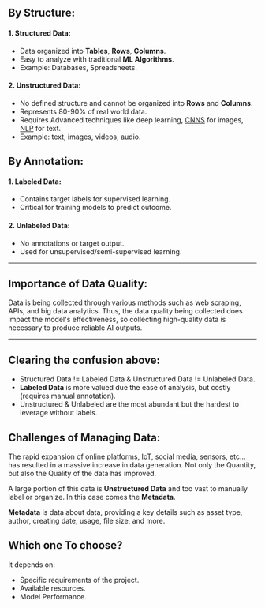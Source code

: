 ## By Structure:

#### 1. Structured Data:

- Data organized into **Tables**, **Rows**, **Columns**.
- Easy to analyze with traditional **ML Algorithms**.
- Example: Databases, Spreadsheets.

#### 2. Unstructured Data:

- No defined structure and cannot be organized into **Rows** and **Columns**.
- Represents 80-90% of real world data.
- Requires Advanced techniques like deep learning, [CNNS](https://en.wikipedia.org/wiki/Convolutional_neural_network) for images, [NLP](https://en.wikipedia.org/wiki/Natural_language_processing) for text.
- Example: text, images, videos, audio.

## By Annotation:

#### 1. Labeled Data:

- Contains target labels for supervised learning.
- Critical for training models to predict outcome.

#### 2. Unlabeled Data:

- No annotations or target output.
- Used for unsupervised/semi-supervised learning.

---

## Importance of Data Quality:

Data is being collected through various methods such as web scraping, APIs, and big data analytics. Thus, the data quality being collected does impact the model's effectiveness, so collecting high-quality data is necessary to produce reliable AI outputs.

---

## Clearing the confusion above:

- Structured Data != Labeled Data & Unstructured Data != Unlabeled Data.
- **Labeled Data** is more valued due the ease of analysis, but costly (requires manual annotation).
- Unstructured & Unlabeled are the most abundant but the hardest to leverage without labels.

## Challenges of Managing Data:

The rapid expansion of online platforms, [IoT](https://en.wikipedia.org/wiki/Internet_of_things), social media, sensors, etc... has resulted in a massive increase in data generation. Not only the Quantity, but also the Quality of the data has improved.

A large portion of this data is **Unstructured Data** and too vast to manually label or organize. In this case comes the **Metadata**.

**Metadata** is data about data, providing a key details such as asset type, author, creating date, usage, file size, and more.

## Which one To choose?

It depends on:

- Specific requirements of the project.
- Available resources.
- Model Performance.
